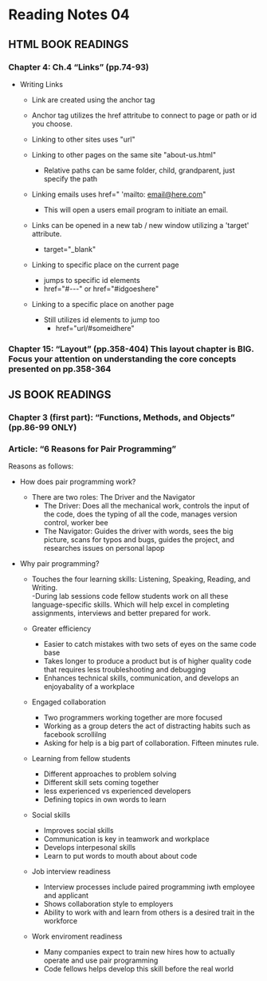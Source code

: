# Reading Notes 04

## HTML BOOK READINGS

### Chapter 4: Ch.4 “Links” (pp.74-93)  
  
* Writing Links  
  - Link are created using the anchor tag <a></a>  
  - Anchor tag utilizes the href attritube to  connect to page or path or id you choose.  


  - Linking to other sites uses "url"  
  - Linking to other pages on the same site "about-us.html"  
    - Relative paths can be same folder, child, grandparent, just specify the path  

  - Linking emails uses href=" 'mailto: email@here.com"
    -  This will open a users email program to initiate an email.  

  - Links can be opened in a new tab / new window utilizing a 'target' attribute.
    - target="_blank"

  - Linking to specific place on the current page  
    - jumps to specific id elements  
    - href="#---" or href="#idgoeshere"  

  - Linking to a specific place on another page  
    - Still utilizes id elements to jump too  
      - href="url/#someidhere"  


### Chapter 15: “Layout” (pp.358-404) This layout chapter is BIG. Focus your attention on understanding the core concepts presented on pp.358-364

## JS BOOK READINGS

### Chapter 3 (first part): “Functions, Methods, and Objects” (pp.86-99 ONLY)

  
### Article: “6 Reasons for Pair Programming”

Reasons as follows:  
  
* How does pair programming work?  
  - There are two roles: The Driver and the Navigator
    - The Driver: Does all the mechanical work, controls the input of the code, does the typing of all the code, manages version control, worker bee  
    - The Navigator: Guides the driver with words, sees the big picture, scans for typos and bugs, guides the project, and researches issues on personal lapop  

* Why pair programming?  
    - Touches the four learning skills: Listening, Speaking, Reading, and Writing.  
    -During lab sessions code fellow students work on all these language-specific skills. Which will help excel in completing assignments, interviews and better prepared for work.  

  * Greater efficiency  
      - Easier to catch mistakes with two sets of eyes on the same code base  
      - Takes longer to produce a product but is of higher quality code that requires less troubleshooting and debugging  
      - Enhances technical skills, communication, and develops an enjoyabality of a workplace  

  * Engaged collaboration  
      - Two programmers working together are more focused
      - Working as a group deters the act of distracting habits such as facebook scrollilng  
      - Asking for help is a big part of collaboration. Fifteen minutes rule.  

  * Learning from fellow students  
    - Different approaches to problem solving  
    - Different skill sets coming together  
    - less experienced vs experienced developers  
    - Defining topics in own words to learn  
  
  * Social skills
    - Improves social skills  
    - Communication is key in teamwork and workplace  
    - Develops interpesonal skills  
    - Learn to put words to mouth about about code  

  * Job interview readiness  
    - Interview processes include paired programming iwth employee and applicant  
    - Shows collaboration style to employers  
    - Ability to work with and learn from others is a desired trait in the workforce  

  * Work enviroment readiness
    - Many companies expect to train new hires how to actually operate and use pair programming  
    - Code fellows helps develop this skill before the real world  

    
